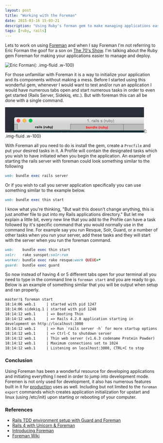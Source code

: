 ```yaml
---
layout: post
title: "Working with the Foreman"
date: 2015-03-16 15-03-21
description: "Using Ruby's forman gem to make managing applications easier"
tags: [ruby, rails]
---
```

Lets to work on using [Foreman](https://github.com/ddollar/foreman) and when I say Foreman I'm not referring to Eric Forman the goof for a son on [The 70's Show](http://www.imdb.com/title/tt0165598/?ref_=nv_sr_1). I'm talking about the Ruby gem Foreman for making your applications easier to manage and deploy.

![Eric Forman](https://i.imgur.com/vlQFjab.jpg){: .img-fluid .w-100}

For those unfamiliar with Foreman it is a way to initialize your application and its components without making a mess. Before I started using this wonderful gem, whenever I would want to test and/or run an application I would have numerous tabs open and start numerous tasks in order to even get started (Rails Server, Sidekiq, etc.). But with foreman this can all be done with a single command.

![Before Foreman](/img/before_foreman_tabs.png){: .img-fluid .w-100}

With Foreman all you need to do is install the gem, create a ``Procfile`` and put your desired tasks in it. A Profile will contain the designated tasks which you wish to have initiated when you begin the application. An example of starting the rails server with foreman could look something similar to the following

~~~ ruby
web: bundle exec rails server
~~~

Or if you wish to call you server application specifically you can use something similar to the example below.

~~~  ruby
web: bundle exec thin start
~~~

I know what you're thinking, "But wait this doesn't change anything, this is just another file to put into my Rails applications directory." But let me explain a little bit, every new line that you add to the Profile can have a task followed by it's specific command that you would normally use in the command line. For example say you run Resque, Solr, Guard, or a number of other tasks when you run your server, add these tasks and they will start with the server when you run the foreman command.


~~~ ruby
web:    bundle exec thin start
solr:   rake sunspot:solr:run
worker: bundle exec rake resque:work QUEUE=*
guard:  bundle exec guard
~~~

So now instead of having 4 or 5 different tabs open for your terminal all you need to type in the command line is ``foreman start`` and you are ready to go. Below is an example of something similar that you will be output when setup and ran properly.

~~~ shell
master!$ foreman start
18:14:06 web.1     | started with pid 1247
18:14:06 sidekiq.1 | started with pid 1248
18:14:12 web.1     | => Booting Thin
18:14:12 web.1     | => Rails 4.2.0 application starting in development on http://localhost:3000
18:14:12 web.1     | => Run `rails server -h` for more startup options
18:14:12 web.1     | => Ctrl-C to shutdown server
18:14:12 web.1     | Thin web server (v1.6.3 codename Protein Powder)
18:14:12 web.1     | Maximum connections set to 1024
18:14:12 web.1     | Listening on localhost:3000, CTRL+C to stop
~~~

### Conclusion
Using Foreman has been a wonderful resource for developing applications and initiating everything I need in order to jump into development mode. Foremen is not only used for development, it also has numerous features built in it for [production](https://github.com/ddollar/foreman/wiki/Exporting-for-production) uses as well. Including but not limited to the ``foreman export`` commands which creates application initialization for upstart and linux (using /etc/init) upon starting or rebooting of your computer.


### References
- [Rails TDD environment setup with Guard and Foreman](http://blog.crowdint.com/2012/03/01/rails-tdd-environment-setup-with-guard-and-foreman.html)
- [Rails 4 with Unicorn & Foreman](http://www.ralphonrails.com/rails/2014/02/04/new-rails-4-project.html)
- [Introducing Foreman](http://blog.daviddollar.org/2011/05/06/introducing-foreman.html)
- [Foreman Wiki](https://github.com/ddollar/foreman/wiki)
